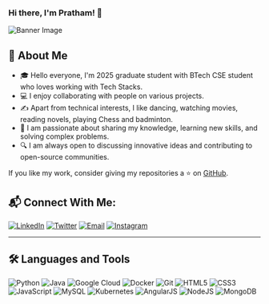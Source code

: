 ### Hi there, I'm Pratham! :wave:

![Banner Image](https://your-banner-image-url.com)

## 💼 About Me

- 🎓 Hello everyone, I'm 2025 graduate student with BTech CSE student who loves working with Tech Stacks.
- 💻 I enjoy collaborating with people on various projects.
- ✍️ Apart from technical interests, I like dancing, watching movies, reading novels, playing Chess and badminton.
- 🌱 I am passionate about sharing my knowledge, learning new skills, and solving complex problems.
- 🔍 I am always open to discussing innovative ideas and contributing to open-source communities.

If you like my work, consider giving my repositories a ⭐ on [GitHub](https://github.com/prathamakkewar77).

## 📬 Connect With Me:

[![LinkedIn](https://img.shields.io/badge/LinkedIn-blue?logo=linkedin)](https://linkedin.com/in/prathamakkewar77/)
[![Twitter](https://img.shields.io/badge/Twitter-red?logo=twitter)](https://twitter.com/akk7702pratham/)
[![Email](https://img.shields.io/badge/Email-orange?logo=gmail)](mailto:prathamakkewar7@gmail.com)
[![Instagram](https://img.shields.io/badge/Instagram-red?logo=gmail)](https://www.instagram.com/pratham_akkewar_77?igsh=MW80NWUzNWg5aWIsdQ==)

---

## 🛠️ Languages and Tools

![Python](https://img.shields.io/badge/Python-blue?logo=python)
![Java](https://img.shields.io/badge/Java-red?logo=java)
![Google Cloud](https://img.shields.io/badge/Google%20Cloud-yellow?logo=googlecloud)
![Docker](https://img.shields.io/badge/Docker-blue?logo=docker)
![Git](https://img.shields.io/badge/Git-orange?logo=git)
![HTML5](https://img.shields.io/badge/HTML5-orange?logo=html5)
![CSS3](https://img.shields.io/badge/CSS3-blue?logo=css3)
![JavaScript](https://img.shields.io/badge/JavaScript-yellow?logo=javascript)
![MySQL](https://img.shields.io/badge/MySQL-blue?logo=mysql)
![Kubernetes](https://img.shields.io/badge/Kubernetes-blue?logo=kubernetes)
![AngularJS](https://img.shields.io/badge/AngularJS-blue?logo=angularjs)
![NodeJS](https://img.shields.io/badge/NodeJS-blue?logo=nodejs)
![MongoDB](https://img.shields.io/badge/MongoDB-blue?logo=mongodb)




